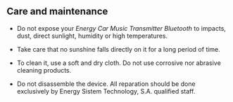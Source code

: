 ## Care and maintenance

* Do not expose your *Energy Car Music Transmitter Bluetooth* to impacts, dust, direct sunlight, humidity or high temperatures. 

* Take care that no sunshine falls directly on it for a long period of time. 

* To clean it, use a soft and dry cloth. Do not use corrosive nor abrasive cleaning products.

* Do not disassemble the device. All reparation should be done exclusively by Energy Sistem Technology, S.A. qualified staff.

